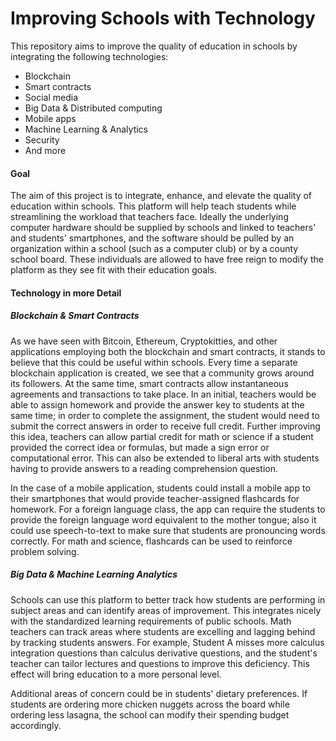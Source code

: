 # Improving Schools with Technology

This repository aims to improve the quality of education in schools by integrating the following technologies:
* Blockchain
* Smart contracts
* Social media
* Big Data & Distributed computing
* Mobile apps
* Machine Learning & Analytics
* Security
* And more

#### Goal
The aim of this project is to integrate, enhance, and elevate the quality of education within schools. This platform will help teach students while streamlining the workload that teachers face. Ideally the underlying computer hardware should be supplied by schools and linked to teachers' and students' smartphones, and the software should be pulled by an organization within a school (such as a computer club) or by a county school board. These individuals are allowed to have free reign to modify the platform as they see fit with their education goals.

#### Technology in more Detail
##### Blockchain & Smart Contracts
As we have seen with Bitcoin, Ethereum, Cryptokitties, and other applications employing both the blockchain and smart contracts, it stands to believe that this could be useful within schools. Every time a separate blockchain application is created, we see that a community grows around its followers. At the same time, smart contracts allow instantaneous agreements and transactions to take place. In an initial, teachers would be able to assign homework and provide the answer key to students at the same time; in order to complete the assignment, the student would need to submit the correct answers in order to receive full credit. Further improving this idea, teachers can allow partial credit for math or science if a student provided the correct idea or formulas, but made a sign error or computational error. This can also be extended to liberal arts with students having to provide answers to a reading comprehension question. 

In the case of a mobile application, students could install a mobile app to their smartphones that would provide teacher-assigned flashcards for homework. For a foreign language class, the app can require the students to provide the foreign language word equivalent to the mother tongue; also it could use speech-to-text to make sure that students are pronouncing words correctly. For math and science, flashcards can be used to reinforce problem solving.

##### Big Data & Machine Learning Analytics
Schools can use this platform to better track how students are performing in subject areas and can identify areas of improvement. This integrates nicely with the standardized learning requirements of public schools. Math teachers can track areas where students are excelling and lagging behind by tracking students answers. For example, Student A misses more calculus integration questions than calculus derivative questions, and the student's teacher can tailor lectures and questions to improve this deficiency. This effect will bring education to a more personal level.

Additional areas of concern could be in students' dietary preferences. If students are ordering more chicken nuggets across the board while ordering less lasagna, the school can modify their spending budget accordingly. 
